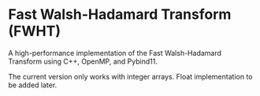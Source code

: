 # Fast Walsh-Hadamard Transform (FWHT)

A high-performance implementation of the Fast Walsh-Hadamard Transform using C++, OpenMP, and Pybind11.

The current version only works with integer arrays. Float implementation to be added later.
